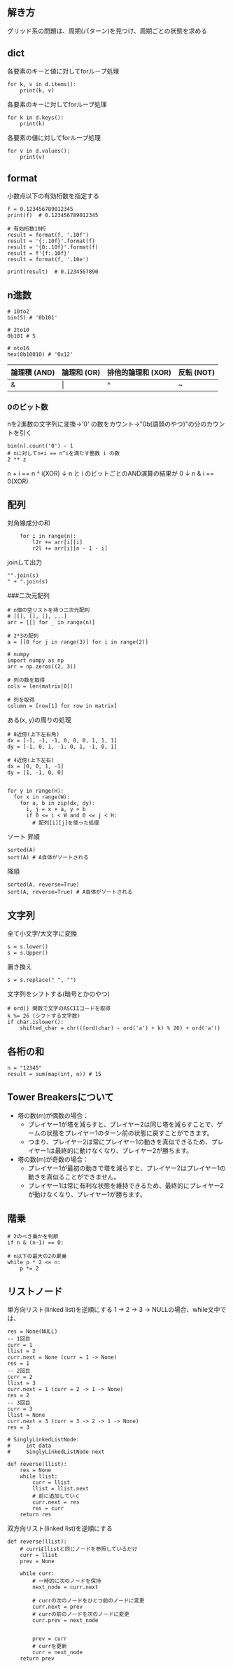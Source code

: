 ## 解き方
グリッド系の問題は、周期(パターン)を見つけ、周期ごとの状態を求める

## dict
各要素のキーと値に対してforループ処理
```
for k, v in d.items():
    print(k, v)
```

各要素のキーに対してforループ処理
```
for k in d.keys():
    print(k)
```

各要素の値に対してforループ処理
```
for v in d.values():
    print(v)
```

## format
小数点以下の有効桁数を指定する

```
f = 0.123456789012345
print(f)  # 0.123456789012345

# 有効桁数10桁
result = format(f, '.10f')  
result = '{:.10f}'.format(f)  
result = '{0:.10f}'.format(f)  
result = f'{f:.10f}'  
result = format(f, '.10e')  

print(result)  # 0.1234567890

```

## n進数
```
# 10to2
bin(5) # '0b101'

# 2to10
0b101 # 5

# nto16
hex(0b10010) # '0x12'
```
| 論理積 (AND) | 論理和 (OR) | 排他的論理和 (XOR) | 反転 (NOT) |
|---|---|---|---|
| \& | \| | ^ | ~ |

### 0のビット数
nを2進数の文字列に変換→'0' の数をカウント→"0b(語頭のやつ)"の分のカウントを引く
```
bin(n).count('0') - 1
# nに対してn+i == n^iを満たす整数 i の数
2 ** z 
```
n + i == n ^ i(XOR)
↓
n と i のビットごとのAND演算の結果が 0
↓
n & i == 0(XOR)



## 配列
対角線成分の和
```
    for i in range(n):
        l2r += arr[i][i]
        r2l += arr[i][n - 1 - i]
```

joinして出力
```
"".join(s)
" + ".join(s)
```

###二次元配列
```
# n個の空リストを持つ二次元配列
# [[], [], [], ...]
arr = [[] for _ in range(n)]

# 2*3の配列
a = [[0 for j in range(3)] for i in range(2)]

# numpy
import numpy as np
arr = np.zeros((2, 3))

# 列の数を取得
cols = len(matrix[0]) 

# 列を取得
column = [row[1] for row in matrix]
```

ある(x, y)の周りの処理
```
# 8近傍(上下左右角)
dx = [-1, -1, -1, 0, 0, 0, 1, 1, 1]
dy = [-1, 0, 1, -1, 0, 1, -1, 0, 1]

# 4近傍(上下左右)
dx = [0, 0, 1, -1] 
dy = [1, -1, 0, 0] 


for y in range(H):
  for x in range(W):
    for a, b in zip(dx, dy):
      i, j = x + a, y + b
      if 0 <= i < W and 0 <= j < H:
        # 配列[i][j]を使った処理
```

ソート
昇順
```
sorted(A)
sort(A) # A自体がソートされる
```

降順
```
sorted(A, reverse=True)
sort(A, reverse=True) # A自体がソートされる
```

## 文字列

全て小文字/大文字に変換
```
s = s.lower()
s = s.Upper()
```
置き換え
```
s = s.replace(" ", "")
```

文字列をシフトする(暗号とかのやつ)
```
# ord() 関数で文字のASCIIコードを取得
k %= 26 (シフトする文字数)
if char.islower():
    shifted_char = chr(((ord(char) - ord('a') + k) % 26) + ord('a'))
```

## 各桁の和
```
n = "12345"
result = sum(map(int, n)) # 15
```

## Tower Breakersについて
* 塔の数(m)が偶数の場合：
    * プレイヤー1が塔を減らすと、プレイヤー2は同じ塔を減らすことで、ゲームの状態をプレイヤー1のターン前の状態に戻すことができます。
    * つまり、プレイヤー2は常にプレイヤー1の動きを真似できるため、プレイヤー1は最終的に動けなくなり、プレイヤー2が勝ちます。
* 塔の数(m)が奇数の場合：
    * プレイヤー1が最初の動きで塔を減らすと、プレイヤー2はプレイヤー1の動きを真似ることができません。
    * プレイヤー1は常に有利な状態を維持できるため、最終的にプレイヤー2が動けなくなり、プレイヤー1が勝ちます。

## 階乗
```
# 2のべき乗かを判断
if n & (n-1) == 0:
```

```
# n以下の最大の2の累乗
while p * 2 <= n:
    p *= 2
```

## リストノード
単方向リスト(linked list)を逆順にする
1 -> 2 -> 3 -> NULLの場合、while文中では、
```
res = None(NULL)
-- 1回目
curr = 1
llist = 2
curr.next = None (curr = 1 -> None)
res = 1
-- 2回目
curr = 2
llist = 3
curr.next = 1 (curr = 2 -> 1 -> None)
res = 2
-- 3回目
curr = 3
llist = None
curr.next = 3 (curr = 3 -> 2 -> 1 -> None)
res = 3
```
```
# SinglyLinkedListNode:
#     int data
#     SinglyLinkedListNode next

def reverse(llist):
    res = None
    while llist:
        curr = llist 
        llist = llist.next
        # 前に追加していく
        curr.next = res 
        res = curr
    return res
```  
双方向リスト(linked list)を逆順にする
```
def reverse(llist):
    # currはllistと同じノードを参照しているだけ
    curr = llist
    prev = None
    
    while curr:
        # 一時的に次のノードを保持
        next_node = curr.next
        
        # currの次のノードをひとつ前のノードに変更
        curr.next = prev
        # currの前のノードを次のノードに変更
        curr.prev = next_node
        

        prev = curr
        # currを更新
        curr = next_node
    return prev
```